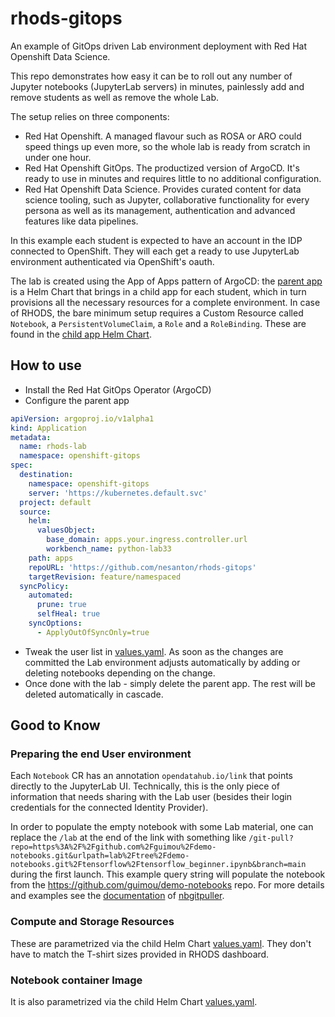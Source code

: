 # rhods-gitops
An example of GitOps driven Lab environment deployment with Red Hat Openshift Data Science.

This repo demonstrates how easy it can be to roll out any number of Jupyter notebooks (JupyterLab servers) in minutes, painlessly add and remove students as well as remove the whole Lab.

The setup relies on three components:

* Red Hat Openshift. A managed flavour such as ROSA or ARO could speed things up even more, so the whole lab is ready from scratch in under one hour.
* Red Hat Openshift GitOps. The productized version of ArgoCD. It's ready to use in minutes and requires little to no additional configuration.
* Red Hat Openshift Data Science. Provides curated content for data science tooling, such as Jupyter, collaborative functionality for every persona as well as its management, authentication and advanced features like data pipelines.

In this example each student is expected to have an account in the IDP connected to OpenShift. They will each get a ready to use JupyterLab environment authenticated via OpenShift's oauth.

The lab is created using the App of Apps pattern of ArgoCD: the [parent app](apps) is a Helm Chart that brings in a child app for each student, which in turn provisions all the necessary resources for a complete environment. In case of RHODS, the bare minimum setup requires a Custom Resource called `Notebook`, a `PersistentVolumeClaim`, a `Role` and a `RoleBinding`. These are found in the [child app Helm Chart](rhods-notebook).

## How to use

* Install the Red Hat GitOps Operator (ArgoCD)
* Configure the parent app

```yaml
apiVersion: argoproj.io/v1alpha1
kind: Application
metadata:
  name: rhods-lab
  namespace: openshift-gitops
spec:
  destination:
    namespace: openshift-gitops
    server: 'https://kubernetes.default.svc'
  project: default
  source:
    helm:
      valuesObject: 
        base_domain: apps.your.ingress.controller.url
        workbench_name: python-lab33
    path: apps
    repoURL: 'https://github.com/nesanton/rhods-gitops'
    targetRevision: feature/namespaced
  syncPolicy:
    automated:
      prune: true
      selfHeal: true
    syncOptions:
      - ApplyOutOfSyncOnly=true
```
* Tweak the user list in [values.yaml](apps/values.yaml). As soon as the changes are committed the Lab environment adjusts automatically by adding or deleting notebooks depending on the change.
* Once done with the lab - simply delete the parent app. The rest will be deleted automatically in cascade.

## Good to Know
### Preparing the end User environment

Each `Notebook` CR has an annotation `opendatahub.io/link` that points directly to the JupyterLab UI. Technically, this is the only piece of information that needs sharing with the Lab user (besides their login credentials for the connected Identity Provider).

In order to populate the empty notebook with some Lab material, one can replace the `/lab` at the end of the link with something like `/git-pull?repo=https%3A%2F%2Fgithub.com%2Fguimou%2Fdemo-notebooks.git&urlpath=lab%2Ftree%2Fdemo-notebooks.git%2Ftensorflow%2Ftensorflow_beginner.ipynb&branch=main` during the first launch. This example query string will populate the notebook from the https://github.com/guimou/demo-notebooks repo. For more details and examples see the [documentation](https://nbgitpuller.readthedocs.io/en/latest/) of [nbgitpuller](https://github.com/jupyterhub/nbgitpuller).

### Compute and Storage Resources

These are parametrized via the child Helm Chart [values.yaml](rhods-notebook/values.yaml). They don't have to match the T-shirt sizes provided in RHODS dashboard.

### Notebook container Image

It is also parametrized via the child Helm Chart [values.yaml](rhods-notebook/values.yaml).
